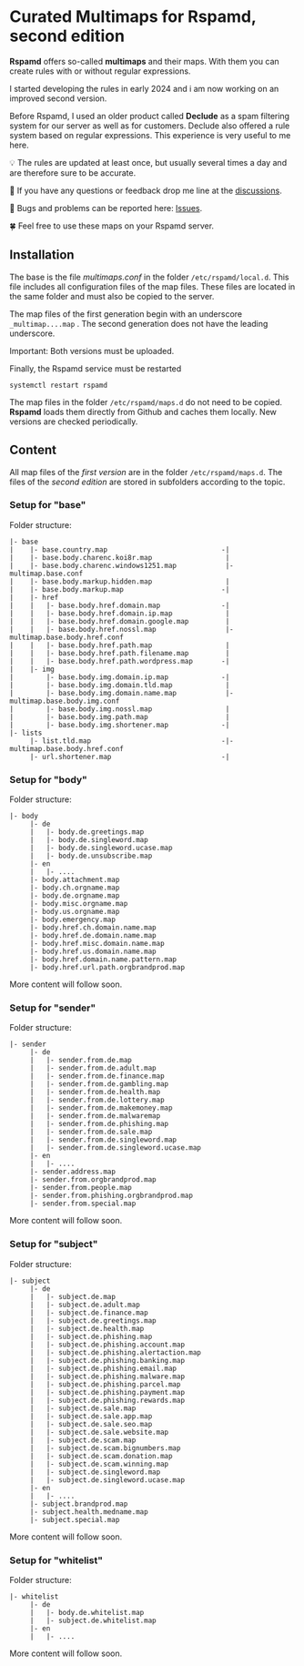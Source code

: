 # Curated Multimaps for Rspamd, second edition

**Rspamd** offers so-called **multimaps** and their maps. With them you can create rules with or without regular expressions.

I started developing the rules in early 2024 and i am now working on an improved second version.

Before Rspamd, I used an older product called **Declude** as a spam filtering system for our server as well as for customers. Declude also offered a rule system based on regular expressions. This experience is very useful to me here.

:bulb: The rules are updated at least once, but usually several times a day and are therefore sure to be accurate.

📢 If you have any questions or feedback drop me line at the [discussions](https://github.com/martinschaible/rspamd-rules/discussions).

🐛 Bugs and problems can be reported here: [Issues](https://github.com/martinschaible/rspamd-rules/issues).

🍀 Feel free to use these maps on your Rspamd server.

## Installation
The base is the file *multimaps.conf* in the folder `/etc/rspamd/local.d`. This file includes all configuration files of the map files. These files are located in the same folder and must also be copied to the server.

The map files of the first generation begin with an underscore `_multimap....map` . The second generation does not have the leading underscore.

Important: Both versions must be uploaded.

Finally, the Rspamd service must be restarted

```
systemctl restart rspamd
```

The map files in the folder `/etc/rspamd/maps.d` do not need to be copied. **Rspamd** loads them directly from Github and caches them locally. New versions are checked periodically.

## Content

All map files of the *first version* are in the folder `/etc/rspamd/maps.d`. The files of the *second edition* are stored in subfolders according to the topic.

### Setup for "base"

Folder structure:

```
|- base
|    |- base.country.map                            -|
|    |- base.body.charenc.koi8r.map                  |
|    |- base.body.charenc.windows1251.map            |- multimap.base.conf
|    |- base.body.markup.hidden.map                  |
|    |- base.body.markup.map                        -|
|    |- href
|    |   |- base.body.href.domain.map               -|
|    |   |- base.body.href.domain.ip.map             |
|    |   |- base.body.href.domain.google.map         |
|    |   |- base.body.href.nossl.map                 |- multimap.base.body.href.conf
|    |   |- base.body.href.path.map                  |
|    |   |- base.body.href.path.filename.map         |
|    |   |- base.body.href.path.wordpress.map       -|
|    |- img
|        |- base.body.img.domain.ip.map             -|
|        |- base.body.img.domain.tld.map             |
|        |- base.body.img.domain.name.map            |- multimap.base.body.img.conf
|        |- base.body.img.nossl.map                  |
|        |- base.body.img.path.map                   |
|        |- base.body.img.shortener.map             -|
|- lists
     |- list.tld.map                                -|- multimap.base.body.href.conf
     |- url.shortener.map                           -|
```

### Setup for "body"

Folder structure:
```
|- body
     |- de
     |   |- body.de.greetings.map
     |   |- body.de.singleword.map
     |   |- body.de.singleword.ucase.map
     |   |- body.de.unsubscribe.map
     |- en
     |   |- ....
     |- body.attachment.map
     |- body.ch.orgname.map
     |- body.de.orgname.map
     |- body.misc.orgname.map
     |- body.us.orgname.map
     |- body.emergency.map
     |- body.href.ch.domain.name.map
     |- body.href.de.domain.name.map
     |- body.href.misc.domain.name.map
     |- body.href.us.domain.name.map
     |- body.href.domain.name.pattern.map
     |- body.href.url.path.orgbrandprod.map
```

More content will follow soon.

### Setup for "sender"

Folder structure:
```
|- sender
     |- de
     |   |- sender.from.de.map
     |   |- sender.from.de.adult.map
     |   |- sender.from.de.finance.map
     |   |- sender.from.de.gambling.map
     |   |- sender.from.de.health.map
     |   |- sender.from.de.lottery.map
     |   |- sender.from.de.makemoney.map
     |   |- sender.from.de.malwaremap
     |   |- sender.from.de.phishing.map
     |   |- sender.from.de.sale.map
     |   |- sender.from.de.singleword.map
     |   |- sender.from.de.singleword.ucase.map
     |- en
     |   |- ....
     |- sender.address.map
     |- sender.from.orgbrandprod.map
     |- sender.from.people.map
     |- sender.from.phishing.orgbrandprod.map
     |- sender.from.special.map
```

More content will follow soon.

### Setup for "subject"

Folder structure:
```
|- subject
     |- de
     |   |- subject.de.map
     |   |- subject.de.adult.map
     |   |- subject.de.finance.map
     |   |- subject.de.greetings.map
     |   |- subject.de.health.map
     |   |- subject.de.phishing.map
     |   |- subject.de.phishing.account.map
     |   |- subject.de.phishing.alertaction.map
     |   |- subject.de.phishing.banking.map
     |   |- subject.de.phishing.email.map
     |   |- subject.de.phishing.malware.map
     |   |- subject.de.phishing.parcel.map
     |   |- subject.de.phishing.payment.map
     |   |- subject.de.phishing.rewards.map
     |   |- subject.de.sale.map
     |   |- subject.de.sale.app.map
     |   |- subject.de.sale.seo.map
     |   |- subject.de.sale.website.map
     |   |- subject.de.scam.map
     |   |- subject.de.scam.bignumbers.map
     |   |- subject.de.scam.donation.map
     |   |- subject.de.scam.winning.map
     |   |- subject.de.singleword.map
     |   |- subject.de.singleword.ucase.map
     |- en
     |   |- ....
     |- subject.brandprod.map
     |- subject.health.medname.map
     |- subject.special.map
```

More content will follow soon.

### Setup for "whitelist"

Folder structure:
```
|- whitelist
     |- de
     |   |- body.de.whitelist.map
     |   |- subject.de.whitelist.map
     |- en
     |   |- ....
```

More content will follow soon.
